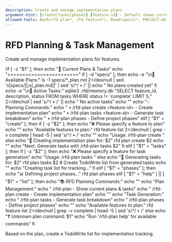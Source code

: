 ```yaml
---
description: Create and manage implementation plans
argument-hint: [create|tasks|phases] [feature-id] - Default shows current plans
allowed-tools: Bash(rfd plan*, rfd feature*), Read(specs/*, PROJECT.md), Write(specs/*), TodoWrite
---
```


# RFD Planning & Task Management

Create and manage implementation plans for features.

!if [ -z "$1" ]; then
  echo "📅 Current Plans & Tasks"
  echo "========================"
  if [ -d "specs" ]; then
    echo -e "\n📁 Available Plans:"
    ls -1 specs/*_plan.md 2>/dev/null | sed 's|specs/||;s|_plan.md||' | sed 's/^/  • /' || echo "  No plans created yet"
  fi
  echo -e "\n📝 Active Tasks:"
  sqlite3 .rfd/memory.db "SELECT feature_id, description, status FROM tasks WHERE status != 'complete' LIMIT 5;" 2>/dev/null | sed 's/^/  • /' || echo "  No active tasks"
  echo ""
  echo "💡 Planning Commands:"
  echo "  • /rfd-plan create <feature-id> - Create implementation plan"
  echo "  • /rfd-plan tasks <feature-id> - Generate task breakdown"
  echo "  • /rfd-plan phases - Define project phases"
elif [ "$1" = "create" ]; then
  if [ -z "$2" ]; then
    echo "❌ Please specify a feature to plan"
    echo ""
    echo "Available features to plan:"
    rfd feature list 2>/dev/null | grep -v complete | head -5 | sed 's/^/  • /'
    echo ""
    echo "Usage: /rfd-plan create <feature-id>"
  else
    echo "📝 Creating implementation plan for: $2"
    rfd plan create $2
    echo ""
    echo "Next: Generate tasks with /rfd-plan tasks $2"
  fi
elif [ "$1" = "tasks" ]; then
  if [ -z "$2" ]; then
    echo "❌ Please specify a feature for task generation"
    echo "Usage: /rfd-plan tasks <feature-id>"
  else
    echo "🔨 Generating tasks for: $2"
    rfd plan tasks $2
    # Create TodoWrite list from generated tasks
    echo ""
    echo "Creating task list for tracking..."
  fi
elif [ "$1" = "phases" ]; then
  echo "📊 Defining project phases..."
  rfd plan phases
elif [ "$1" = "help" ] || [ "$1" = "list" ]; then
  echo "📚 RFD Planning Commands:"
  echo ""
  echo "Plan Management:"
  echo "  /rfd-plan - Show current plans & tasks"
  echo "  /rfd-plan create <feature> - Create implementation plan"
  echo ""
  echo "Task Generation:"
  echo "  /rfd-plan tasks <feature> - Generate task breakdown"
  echo "  /rfd-plan phases - Define project phases"
  echo ""
  echo "Available features to plan:"
  rfd feature list 2>/dev/null | grep -v complete | head -5 | sed 's/^/  • /'
else
  echo "❓ Unknown plan command: $1"
  echo "Run '/rfd-plan help' for available commands"
fi

Based on the plan, create a TodoWrite list for implementation tracking.